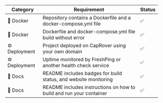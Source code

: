 | Category      | Requirement                                                         | Status |
| ------------- | ------------------------------------------------------------------- | ------ |
| 🐳 Docker     | Repository contains a Dockerfile and a docker-compose.yml file      | ✅     |
| 🐳 Docker     | Dockerfile and docker-compose.yml file build without error          | ✅     |
| ⚙️ Deployment | Project deployed on CapRover using your own domain                  | ✅     |
| ⚙️ Deployment | Uptime monitored by FreshPing or another health check service       | ✅     |
| 📝 Docs       | README includes badges for build status, and website monitoring     | ✅     |
| 📝 Docs       | README includes instructions on how to build and run your container | ✅     |
